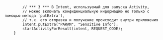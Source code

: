             // *** 3 *** В Intent, используемый для запуска Activity,
            // можно включать конфиденциальную информацию но только с помощью метода `putExtra`),
            // т.к. его отправка и получение происходит внутри приложения
            intent.putExtra("PARAM", "Sensitive Info");
            startActivityForResult(intent, REQUEST_CODE);
        }